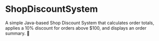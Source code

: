 # ShopDiscountSystem
A simple Java-based Shop Discount System that calculates order totals, applies a 10% discount for orders above $100, and displays an order summary. 🚀
